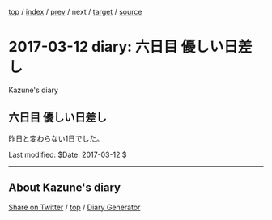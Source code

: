 [top](../index.html) 
 / [index](index.html) 
 / [prev](ig170311.html) 
 / next 
 / [target](https://kazune.github.io/diary/2017/ig170312.html) 
 / [source](https://github.com/kazune/diary/blob/master/2017/ig170312.src.md) 

2017-03-12 diary: 六日目 優しい日差し
=====================================================================================================
Kazune's diary

## 六日目 優しい日差し

昨日と変わらない1日でした。

Last modified: $Date: 2017-03-12 $


----------------------------------------------------------------------------------------------------

## About Kazune's diary

[Share on Twitter](https://twitter.com/intent/tweet?hashtags=igapyon%2Cdiary%2C%E3%81%84%E3%81%8C%E3%81%B4%E3%82%87%E3%82%93&text=%E5%85%AD%E6%97%A5%E7%9B%AE+%E5%84%AA%E3%81%97%E3%81%84%E6%97%A5%E5%B7%AE%E3%81%97&url=https%3A%2F%2Fkazune.github.io%2Fdiary%2F2017%2Fig170312.html) / [top](../index.html) / [Diary Generator](https://github.com/igapyon/igapyonv3)


